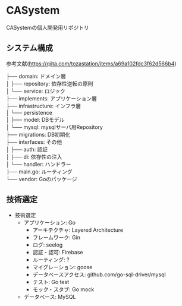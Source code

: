 # CASystem
CASystemの個人開発用リポジトリ

## システム構成
参考文献(https://qiita.com/tozastation/items/a69a102fdc3f62d566b4)

├── domain: ドメイン層  
│   ├── repository: 依存性逆転の原則  
│   └── service: ロジック  
├── implements: アプリケーション層  
├── infrastructure: インフラ層  
│   └── persistence  
│       ├── model: DBモデル  
│       └── mysql: mysqlサーバ用Repository  
├── migrations: DB初期化  
├── interfaces: その他  
│   ├── auth: 認証  
│   ├── di: 依存性の注入  
│   └── handler: ハンドラー  
├── main.go: ルーティング  
└── vendor: Goのパッケージ  

## 技術選定

- 技術選定
    - アプリケーション: Go
        - アーキテクチャ: Layered Architecture
        - フレームワーク: Gin
        - ログ: seelog
        - 認証・認可: Firebase
        - ルーティング: ?
        - マイグレーション: goose
        - データベースアクセス: github.com/go-sql-driver/mysql
        - テスト: Go test
        - モック・スタブ: Go mock
    - データベース: MySQL
